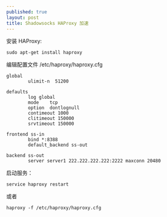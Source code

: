 ```yaml
---
published: true
layout: post
title: Shadowsocks HAProxy 加速
---
```


安装 HAProxy:

`sudo apt-get install haproxy`

编辑配置文件 /etc/haproxy/haproxy.cfg

```
global
        ulimit-n  51200

defaults
        log global
        mode    tcp
        option  dontlognull
        contimeout 1000
        clitimeout 150000
        srvtimeout 150000

frontend ss-in
        bind *:8388
        default_backend ss-out

backend ss-out
        server server1 222.222.222.222:2222 maxconn 20480
```

启动服务：

`service haproxy restart`

或者

`haproxy -f /etc/haproxy/haproxy.cfg`

